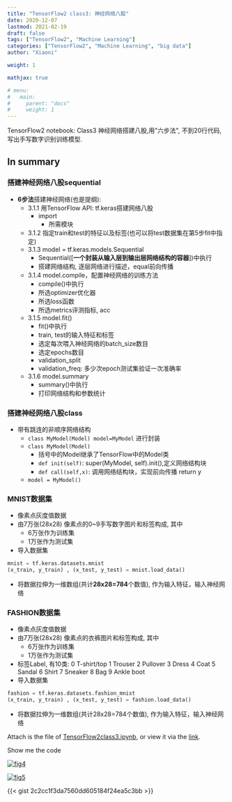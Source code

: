 ```yaml
---
title: "TensorFlow2 class3: 神经网络八股"
date: 2020-12-07
lastmod: 2021-02-19
draft: false
tags: ["TensorFlow2", "Machine Learning"]
categories: ["TensorFlow2", "Machine Learning", "big data"]
author: "Xiaoni"

weight: 1

mathjax: true

# menu:
#   main:
#     parent: "docs"
#     weight: 1
---
```


TensorFlow2 notebook: Class3 神经网络搭建八股,用"六步法", 不到20行代码, 写出手写数字识别训练模型.

<!--more-->

## In summary

### 搭建神经网络八股sequential
- **6步法**搭建神经网络(也是提纲):
  - 3.1.1 用TensorFlow API: tf.keras搭建网络八股
    - import
      - 所需模块
  - 3.1.2 指定train和test的特征以及标签(也可以将test数据集在第5步fit中指定)
  - 3.1.3 model = tf.keras.models.Sequential
    - Sequential([**一个封装从输入层到输出层网络结构的容器**])中执行
    - 搭建网络结构, 逐层网络进行描述，equal前向传播
  - 3.1.4 model.compile，配置神经网络的训练方法
    - compile()中执行
    - 所选optimizer优化器
    - 所选loss函数
    - 所选metrics评测指标, acc
  - 3.1.5 model.fit()
    - fit()中执行
    - train, test的输入特征和标签
    - 选定每次喂入神经网络的batch_size数目
    - 选定epochs数目
    - validation_split
    - validation_freq: 多少次epoch测试集验证一次准确率
  - 3.1.6 model.summary
    - summary()中执行
    - 打印网络结构和参数统计

### 搭建神经网络八股class
- 带有跳连的非顺序网络结构
  - `class MyModel(Model) model=MyModel` 进行封装
  - `class MyModel(Model)`
    - 括号中的Model继承了TensorFlow中的Model类
    - `def init(self)`: super(MyModel, self).init(),定义网络结构块
    - `def call(self,x)`: 调用网络结构块，实现前向传播 return y
  - `model = MyModel()`

### MNIST数据集
- 像素点灰度值数据
- 由7万张(28x28) 像素点的0~9手写数字图片和标签构成, 其中
  - 6万张作为训练集
  - 1万张作为测试集
- 导入数据集

```python
mnist = tf.keras.datasets.mnist
(x_train, y_train) , (x_test, y_test) = mnist.load_data()
```

- 将数据拉伸为一维数组(共计**28x28=784**个数值), 作为输入特征，输入神经网络

### FASHION数据集
- 像素点灰度值数据
- 由7万张(28x28) 像素点的衣裤图片和标签构成, 其中
  - 6万张作为训练集
  - 1万张作为测试集
- 标签Label, 有10类:
    0 T-shirt/top
    1 Trouser
    2 Pullover
    3 Dress
    4 Coat
    5 Sandal
    6 Shirt
    7 Sneaker
    8 Bag
    9 Ankle boot
- 导入数据集

```python
fashion = tf.keras.datasets.fashion_mnist
(x_train, y_train) , (x_test, y_test) = fashion.load_data()
```

- 将数据拉伸为一维数组(共计28x28=784个数值), 作为输入特征，输入神经网络

Attach is the file of [TensorFlow2class3.ipynb](TensorFlow2class3.ipynb), or view it via the [link](https://colab.research.google.com/drive/12MY9fU_I2cXfFsq9mJ0Td0RdnooKLDg2?usp=sharing).

Show me the code <i class="far fa-hand-point-down"></i>

[![fig4](fig4.png)](https://gist.github.com/xiaonilee/2c2cc1f3da7560dd605184f24ea5c3bb)

[![fig5](fig5.png)](https://gist.github.com/xiaonilee/2c2cc1f3da7560dd605184f24ea5c3bb)

{{< gist 2c2cc1f3da7560dd605184f24ea5c3bb >}}
